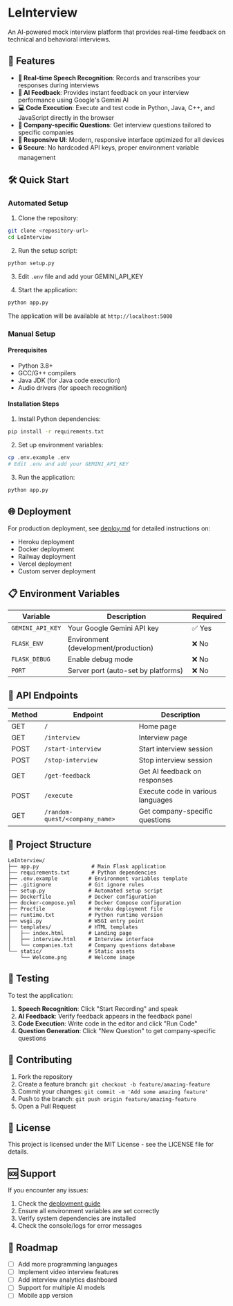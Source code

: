 # LeInterview

An AI-powered mock interview platform that provides real-time feedback on technical and behavioral interviews.

## 🚀 Features

- **🎤 Real-time Speech Recognition**: Records and transcribes your responses during interviews
- **🤖 AI Feedback**: Provides instant feedback on your interview performance using Google's Gemini AI
- **💻 Code Execution**: Execute and test code in Python, Java, C++, and JavaScript directly in the browser
- **🏢 Company-specific Questions**: Get interview questions tailored to specific companies
- **📱 Responsive UI**: Modern, responsive interface optimized for all devices
- **🔒 Secure**: No hardcoded API keys, proper environment variable management

## 🛠️ Quick Start

### Automated Setup

1. Clone the repository:
```bash
git clone <repository-url>
cd LeInterview
```

2. Run the setup script:
```bash
python setup.py
```

3. Edit `.env` file and add your GEMINI_API_KEY

4. Start the application:
```bash
python app.py
```

The application will be available at `http://localhost:5000`

### Manual Setup

#### Prerequisites

- Python 3.8+
- GCC/G++ compilers
- Java JDK (for Java code execution)
- Audio drivers (for speech recognition)

#### Installation Steps

1. Install Python dependencies:
```bash
pip install -r requirements.txt
```

2. Set up environment variables:
```bash
cp .env.example .env
# Edit .env and add your GEMINI_API_KEY
```

3. Run the application:
```bash
python app.py
```

## 🌐 Deployment

For production deployment, see [deploy.md](deploy.md) for detailed instructions on:
- Heroku deployment
- Docker deployment  
- Railway deployment
- Vercel deployment
- Custom server deployment

## 📋 Environment Variables

| Variable | Description | Required |
|----------|-------------|----------|
| `GEMINI_API_KEY` | Your Google Gemini API key | ✅ Yes |
| `FLASK_ENV` | Environment (development/production) | ❌ No |
| `FLASK_DEBUG` | Enable debug mode | ❌ No |
| `PORT` | Server port (auto-set by platforms) | ❌ No |

## 🔌 API Endpoints

| Method | Endpoint | Description |
|--------|----------|-------------|
| GET | `/` | Home page |
| GET | `/interview` | Interview page |
| POST | `/start-interview` | Start interview session |
| POST | `/stop-interview` | Stop interview session |
| GET | `/get-feedback` | Get AI feedback on responses |
| POST | `/execute` | Execute code in various languages |
| GET | `/random-quest/<company_name>` | Get company-specific questions |

## 📁 Project Structure

```
LeInterview/
├── app.py                 # Main Flask application
├── requirements.txt       # Python dependencies  
├── .env.example          # Environment variables template
├── .gitignore            # Git ignore rules
├── setup.py              # Automated setup script
├── Dockerfile            # Docker configuration
├── docker-compose.yml    # Docker Compose configuration
├── Procfile              # Heroku deployment file
├── runtime.txt           # Python runtime version
├── wsgi.py               # WSGI entry point
├── templates/            # HTML templates
│   ├── index.html        # Landing page
│   ├── interview.html    # Interview interface
│   └── companies.txt     # Company questions database
└── static/               # Static assets
    └── Welcome.png       # Welcome image
```

## 🧪 Testing

To test the application:

1. **Speech Recognition**: Click "Start Recording" and speak
2. **AI Feedback**: Verify feedback appears in the feedback panel
3. **Code Execution**: Write code in the editor and click "Run Code"
4. **Question Generation**: Click "New Question" to get company-specific questions

## 🤝 Contributing

1. Fork the repository
2. Create a feature branch: `git checkout -b feature/amazing-feature`
3. Commit your changes: `git commit -m 'Add some amazing feature'`
4. Push to the branch: `git push origin feature/amazing-feature`
5. Open a Pull Request

## 📝 License

This project is licensed under the MIT License - see the LICENSE file for details.

## 🆘 Support

If you encounter any issues:

1. Check the [deployment guide](deploy.md)
2. Ensure all environment variables are set correctly
3. Verify system dependencies are installed
4. Check the console/logs for error messages

## 🔮 Roadmap

- [ ] Add more programming languages
- [ ] Implement video interview features
- [ ] Add interview analytics dashboard
- [ ] Support for multiple AI models
- [ ] Mobile app version